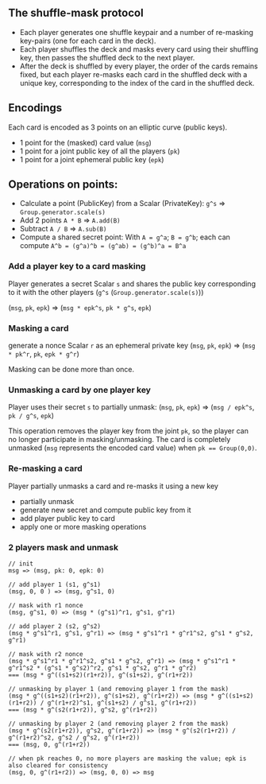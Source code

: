 ## The shuffle-mask protocol

- Each player generates one shuffle keypair and a number of re-masking key-pairs (one for each card in the deck).
- Each player shuffles the deck and masks every card using their shuffling key, then passes the shuffled deck to the
  next player.
- After the deck is shuffled by every player, the order of the cards remains fixed, but each player re-masks each card
  in the shuffled deck with a unique key, corresponding to the index of the card in the shuffled deck.

## Encodings

Each card is encoded as 3 points on an elliptic curve (public keys).

- 1 point for the (masked) card value (`msg`)
- 1 point for a joint public key of all the players (`pk`)
- 1 point for a joint ephemeral public key (`epk`)

## Operations on points:

- Calculate a point (PublicKey) from a Scalar (PrivateKey): `g^s` => `Group.generator.scale(s)`
- Add 2 points `A * B` => `A.add(B)`
- Subtract `A / B` => `A.sub(B)`
- Compute a shared secret point: With `A = g^a`; `B = g^b`; each can compute `A^b = (g^a)^b = (g^ab) = (g^b)^a = B^a`

### Add a player key to a card masking

Player generates a secret Scalar `s` and shares the public key corresponding to it with the other
players (`g^s` (`Group.generator.scale(s)`))

(`msg`, `pk`, `epk`) => (`msg * epk^s`, `pk * g^s`, `epk`)

### Masking a card

generate a nonce Scalar `r` as an ephemeral private key
(`msg`, `pk`, `epk`) => (`msg * pk^r`, `pk`, `epk * g^r`)

Masking can be done more than once.

### Unmasking a card by one player key

Player uses their secret `s` to partially unmask:
(`msg`, `pk`, `epk`) => (`msg / epk^s`, `pk / g^s`, `epk`)

This operation removes the player key from the joint `pk`, so the player can no longer participate in masking/unmasking.
The card is completely unmasked (`msg` represents the encoded card value) when `pk == Group(0,0)`.

### Re-masking a card

Player partially unmasks a card and re-masks it using a new key

- partially unmask
- generate new secret and compute public key from it
- add player public key to card
- apply one or more masking operations

### 2 players mask and unmask

```
// init
msg => (msg, pk: 0, epk: 0)

// add player 1 (s1, g^s1)
(msg, 0, 0 ) => (msg, g^s1, 0)

// mask with r1 nonce
(msg, g^s1, 0) => (msg * (g^s1)^r1, g^s1, g^r1)

// add player 2 (s2, g^s2)
(msg * g^s1^r1, g^s1, g^r1) => (msg * g^s1^r1 * g^r1^s2, g^s1 * g^s2, g^r1)

// mask with r2 nonce
(msg * g^s1^r1 * g^r1^s2, g^s1 * g^s2, g^r1) => (msg * g^s1^r1 * g^r1^s2 * (g^s1 * g^s2)^r2, g^s1 * g^s2, g^r1 * g^r2)
=== (msg * g^((s1+s2)(r1+r2)), g^(s1+s2), g^(r1+r2))

// unmasking by player 1 (and removing player 1 from the mask)
(msg * g^((s1+s2)(r1+r2)), g^(s1+s2), g^(r1+r2)) => (msg * g^((s1+s2)(r1+r2)) / g^(r1+r2)^s1, g^(s1+s2) / g^s1, g^(r1+r2))
=== (msg * g^(s2(r1+r2)), g^s2, g^(r1+r2))

// unmasking by player 2 (and removing player 2 from the mask)
(msg * g^(s2(r1+r2)), g^s2, g^(r1+r2)) => (msg * g^(s2(r1+r2)) / g^(r1+r2)^s2, g^s2 / g^s2, g^(r1+r2))
=== (msg, 0, g^(r1+r2))

// when pk reaches 0, no more players are masking the value; epk is also cleared for consistency
(msg, 0, g^(r1+r2)) => (msg, 0, 0) => msg
```
